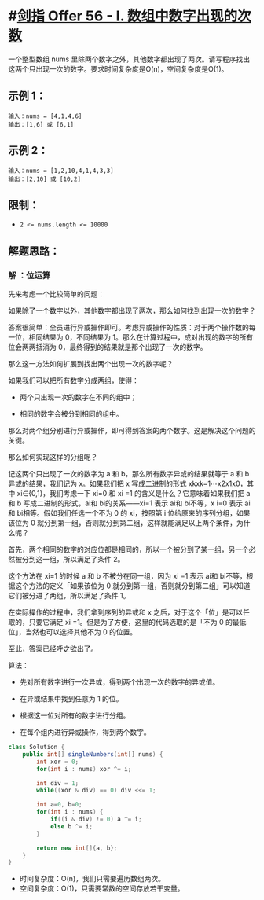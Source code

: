 # #[剑指 Offer 56 - I. 数组中数字出现的次数](https://leetcode-cn.com/problems/shu-zu-zhong-shu-zi-chu-xian-de-ci-shu-lcof/)

一个整型数组 nums 里除两个数字之外，其他数字都出现了两次。请写程序找出这两个只出现一次的数字。要求时间复杂度是O(n)，空间复杂度是O(1)。

## 示例 1：

```
输入：nums = [4,1,4,6]
输出：[1,6] 或 [6,1]
```

## 示例 2：

```
输入：nums = [1,2,10,4,1,4,3,3]
输出：[2,10] 或 [10,2]
```

## 限制：

- `2 <= nums.length <= 10000`

## 解题思路：

### 解 ：位运算

先来考虑一个比较简单的问题：

如果除了一个数字以外，其他数字都出现了两次，那么如何找到出现一次的数字？

答案很简单：全员进行异或操作即可。考虑异或操作的性质：对于两个操作数的每一位，相同结果为 0，不同结果为 1。那么在计算过程中，成对出现的数字的所有位会两两抵消为 0，最终得到的结果就是那个出现了一次的数字。

那么这一方法如何扩展到找出两个出现一次的数字呢？

如果我们可以把所有数字分成两组，使得：

- 两个只出现一次的数字在不同的组中；

- 相同的数字会被分到相同的组中。

那么对两个组分别进行异或操作，即可得到答案的两个数字。这是解决这个问题的关键。

那么如何实现这样的分组呢？

记这两个只出现了一次的数字为 a 和 b，那么所有数字异或的结果就等于 a 和 b 异或的结果，我们记为 x。如果我们把 x 写成二进制的形式 xkxk−1⋯x2x1x0，其中 xi∈{0,1}，我们考虑一下 xi=0 和 xi =1 的含义是什么？它意味着如果我们把 a 和 b 写成二进制的形式，ai和 bi的关系——xi=1 表示 ai和 bi不等，x i=0 表示 ai和 bi相等。假如我们任选一个不为 0 的 xi，按照第 i 位给原来的序列分组，如果该位为 0 就分到第一组，否则就分到第二组，这样就能满足以上两个条件，为什么呢？

首先，两个相同的数字的对应位都是相同的，所以一个被分到了某一组，另一个必然被分到这一组，所以满足了条件 2。

这个方法在 xi=1 的时候 a 和 b 不被分在同一组，因为 xi =1 表示 ai和 bi不等，根据这个方法的定义「如果该位为 0 就分到第一组，否则就分到第二组」可以知道它们被分进了两组，所以满足了条件 1。

在实际操作的过程中，我们拿到序列的异或和 x 之后，对于这个「位」是可以任取的，只要它满足 xi =1。但是为了方便，这里的代码选取的是「不为 0 的最低位」，当然也可以选择其他不为 0 的位置。

至此，答案已经呼之欲出了。

算法：

- 先对所有数字进行一次异或，得到两个出现一次的数字的异或值。

- 在异或结果中找到任意为 1 的位。

- 根据这一位对所有的数字进行分组。

- 在每个组内进行异或操作，得到两个数字。

~~~java
class Solution {
    public int[] singleNumbers(int[] nums) {
        int xor = 0;
        for(int i : nums) xor ^= i;

        int div = 1;
        while((xor & div) == 0) div <<= 1;

        int a=0, b=0;
        for(int i : nums) {
            if((i & div) != 0) a ^= i;
            else b ^= i;
        }

        return new int[]{a, b};
    }
}
~~~

- 时间复杂度：O(n)，我们只需要遍历数组两次。
- 空间复杂度：O(1)，只需要常数的空间存放若干变量。